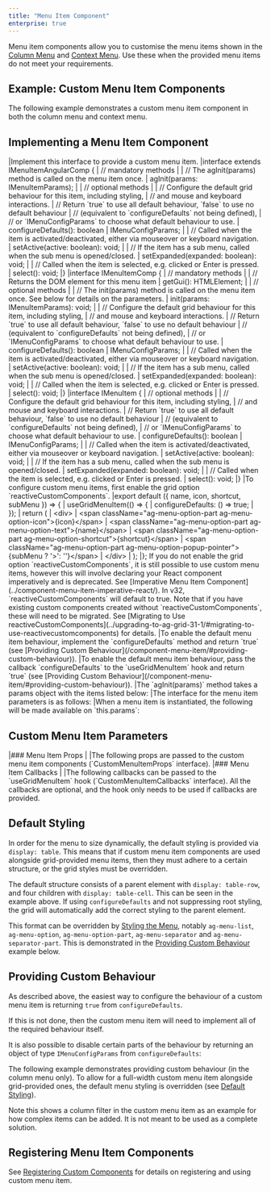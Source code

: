 ```yaml
---
title: "Menu Item Component"
enterprise: true
---
```


Menu item components allow you to customise the menu items shown in the [Column Menu](/column-menu/) and [Context Menu](/context-menu/). Use these when the provided menu items do not meet your requirements.

## Example: Custom Menu Item Components

The following example demonstrates a custom menu item component in both the column menu and context menu.

<grid-example title='Custom Menu Item Component' name='custom-menu-item' type='mixed' options='{ "enterprise": true, "modules": ["clientside", "menu", "excel", "clipboard", "range"] }'></grid-example>

## Implementing a Menu Item Component

<framework-specific-section frameworks="javascript,angular,vue">
|Implement this interface to provide a custom menu item.
</framework-specific-section>
<framework-specific-section frameworks="angular">
<snippet transform={false} language="ts">
|interface extends IMenuItemAngularComp {
|    // mandatory methods
|
|    // The agInit(params) method is called on the menu item once.
|    agInit(params: IMenuItemParams);
|
|    // optional methods
|
|    // Configure the default grid behaviour for this item, including styling,
|    // and mouse and keyboard interactions.
|    // Return `true` to use all default behaviour, `false` to use no default behaviour
|    // (equivalent to `configureDefaults` not being defined),
|    // or `IMenuConfigParams` to choose what default behaviour to use.
|    configureDefaults(): boolean | IMenuConfigParams;
|
|    // Called when the item is activated/deactivated, either via mouseover or keyboard navigation.
|    setActive(active: boolean): void;
|
|    // If the item has a sub menu, called when the sub menu is opened/closed.
|    setExpanded(expanded: boolean): void;
|
|    // Called when the item is selected, e.g. clicked or Enter is pressed.
|    select(): void;
|}
</snippet>
</framework-specific-section>
<framework-specific-section frameworks="javascript">
<snippet transform={false} language="ts">
|interface IMenuItemComp {
|    // mandatory methods
|
|    // Returns the DOM element for this menu item
|    getGui(): HTMLElement;
|
|    // optional methods
|
|    // The init(params) method is called on the menu item once. See below for details on the parameters.
|    init(params: IMenuItemParams): void;
|
|    // Configure the default grid behaviour for this item, including styling,
|    // and mouse and keyboard interactions.
|    // Return `true` to use all default behaviour, `false` to use no default behaviour
|    // (equivalent to `configureDefaults` not being defined),
|    // or `IMenuConfigParams` to choose what default behaviour to use.
|    configureDefaults(): boolean | IMenuConfigParams;
|
|    // Called when the item is activated/deactivated, either via mouseover or keyboard navigation.
|    setActive(active: boolean): void;
|
|    // If the item has a sub menu, called when the sub menu is opened/closed.
|    setExpanded(expanded: boolean): void;
|
|    // Called when the item is selected, e.g. clicked or Enter is pressed.
|    select(): void;
|}
</snippet>
</framework-specific-section>
<framework-specific-section frameworks="vue">
<snippet transform={false} language="ts">
|interface IMenuItem {
|    // optional methods
|
|    // Configure the default grid behaviour for this item, including styling,
|    // and mouse and keyboard interactions.
|    // Return `true` to use all default behaviour, `false` to use no default behaviour
|    // (equivalent to `configureDefaults` not being defined),
|    // or `IMenuConfigParams` to choose what default behaviour to use.
|    configureDefaults(): boolean | IMenuConfigParams;
|
|    // Called when the item is activated/deactivated, either via mouseover or keyboard navigation.
|    setActive(active: boolean): void;
|
|    // If the item has a sub menu, called when the sub menu is opened/closed.
|    setExpanded(expanded: boolean): void;
|
|    // Called when the item is selected, e.g. clicked or Enter is pressed.
|    select(): void;
|}
</snippet>
</framework-specific-section>

<framework-specific-section frameworks="react">
|To configure custom menu items, first enable the grid option `reactiveCustomComponents`.
</framework-specific-section>
<framework-specific-section frameworks="react">
<snippet transform={false} language="jsx">
|export default ({ name, icon, shortcut, subMenu }) => {
|    useGridMenuItem(() => {
|        configureDefaults: () => true;
|    });
|    return (
|        &lt;div>
|            &lt;span className="ag-menu-option-part ag-menu-option-icon">{icon}&lt;/span>
|            &lt;span className="ag-menu-option-part ag-menu-option-text">{name}&lt;/span>
|            &lt;span className="ag-menu-option-part ag-menu-option-shortcut">{shortcut}&lt;/span>
|            &lt;span className="ag-menu-option-part ag-menu-option-popup-pointer">{subMenu ? '>': ''}&lt;/span>
|        &lt;/div>
|    );
|};
</snippet>
</framework-specific-section>
<framework-specific-section frameworks="react">
<note>If you do not enable the grid option `reactiveCustomComponents`, it is still possible to use custom menu items, however this will involve declaring your React component imperatively and is deprecated. See [Imperative Menu Item Component](../component-menu-item-imperative-react/). In v32, `reactiveCustomComponents` will default to true. Note that if you have existing custom components created without `reactiveCustomComponents`, these will need to be migrated. See [Migrating to Use reactiveCustomComponents](../upgrading-to-ag-grid-31-1/#migrating-to-use-reactivecustomcomponents) for details.</note>
</framework-specific-section>

<framework-specific-section frameworks="javascript,angular,vue">
|To enable the default menu item behaviour, implement the `configureDefaults` method and return `true` (see [Providing Custom Behaviour](/component-menu-item/#providing-custom-behaviour)).
</framework-specific-section>
<framework-specific-section frameworks="react">
|To enable the default menu item behaviour, pass the callback `configureDefaults` to the `useGridMenuItem` hook and return `true` (see [Providing Custom Behaviour](/component-menu-item/#providing-custom-behaviour)).
</framework-specific-section>

<framework-specific-section frameworks="angular">
|The `agInit(params)` method takes a params object with the items listed below:
</framework-specific-section>
<framework-specific-section frameworks="javascript">
|The interface for the menu item parameters is as follows:
</framework-specific-section>
<framework-specific-section frameworks="vue">
|When a menu item is instantiated, the following will be made available on `this.params`:
</framework-specific-section>
<framework-specific-section frameworks="javascript,angular,vue">
<interface-documentation interfaceName='IMenuItemParams'></interface-documentation>
</framework-specific-section>

<framework-specific-section frameworks="react">
<h2 id="custom-menu-item-parameters">Custom Menu Item Parameters</h2>
</framework-specific-section>

<framework-specific-section frameworks="react">
|### Menu Item Props
|
|The following props are passed to the custom menu item components (`CustomMenuItemProps` interface).
</framework-specific-section>

<framework-specific-section frameworks="react">
<interface-documentation interfaceName='CustomMenuItemProps' config='{ "description": "" }'></interface-documentation>
</framework-specific-section>

<framework-specific-section frameworks="react">
|### Menu Item Callbacks
|
|The following callbacks can be passed to the `useGridMenuItem` hook (`CustomMenuItemCallbacks` interface). All the callbacks are optional, and the hook only needs to be used if callbacks are provided.
</framework-specific-section>

<framework-specific-section frameworks="react">
<interface-documentation interfaceName='CustomMenuItemCallbacks' config='{ "description": "" }'></interface-documentation>
</framework-specific-section>

## Default Styling

In order for the menu to size dynamically, the default styling is provided via `display: table`. This means that if custom menu item components are used alongside grid-provided menu items, then they must adhere to a certain structure, or the grid styles must be overridden.

The default structure consists of a parent element with `display: table-row`, and four children with `display: table-cell`. This can be seen in the example above. If using `configureDefaults` and not suppressing root styling, the grid will automatically add the correct styling to the parent element.

This format can be overridden by [Styling the Menu](/global-style-customisation-popups/), notably `ag-menu-list`, `ag-menu-option`, `ag-menu-option-part`, `ag-menu-separator` and `ag-menu-separator-part`. This is demonstrated in the [Providing Custom Behaviour](/component-menu-item/#providing-custom-behaviour) example below.

## Providing Custom Behaviour

As described above, the easiest way to configure the behaviour of a custom menu item is returning `true` from `configureDefaults`.

If this is not done, then the custom menu item will need to implement all of the required behaviour itself.

It is also possible to disable certain parts of the behaviour by returning an object of type `IMenuConfigParams` from `configureDefaults`:

<interface-documentation interfaceName='IMenuConfigParams' config='{ "description": "" }'></interface-documentation>

The following example demonstrates providing custom behaviour (in the column menu only). To allow for a full-width custom menu item alongside grid-provided ones, the default menu styling is overridden (see [Default Styling](/component-menu-item/#default-styling)).

<grid-example title='Menu Item Component Without Defaults' name='menu-item-without-defaults' type='mixed' options='{ "enterprise": true, "modules": ["clientside", "menu", "excel", "clipboard", "range"] }'></grid-example>

Note this shows a column filter in the custom menu item as an example for how complex items can be added. It is not meant to be used as a complete solution.

## Registering Menu Item Components

See [Registering Custom Components](/components/#registering-custom-components) for details on registering and using custom menu item.
